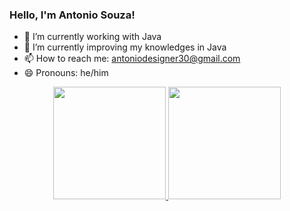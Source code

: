 ### Hello, I'm Antonio Souza!

- 🔭 I’m currently working with Java
- 🌱 I’m currently improving my knowledges in Java
- 📫 How to reach me: antoniodesigner30@gmail.com
- 😄 Pronouns: he/him
<div align="center">
  <a href="https://github.com/ant0niosouza">
  <img height="180em" src="https://github-readme-stats.vercel.app/api?username=ant0niosouza&show_icons=true&theme=dracula&include_all_commits=true&count_private=true"/>
  <img height="180em" src="https://github-readme-stats.vercel.app/api/top-langs/?username=ant0niosouza&layout=compact&langs_count=7&theme=dracula"/>
</div>
